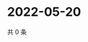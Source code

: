 # 2022-05-20

共 0 条

<!-- BEGIN WEIBO -->
<!-- 最后更新时间 Fri May 20 2022 05:00:41 GMT+0800 (China Standard Time) -->

<!-- END WEIBO -->
